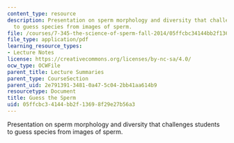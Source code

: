 ```yaml
---
content_type: resource
description: Presentation on sperm morphology and diversity that challenges students
  to guess species from images of sperm.
file: /courses/7-345-the-science-of-sperm-fall-2014/05ffcbc34144bb2f13698f29e27b56a3_MIT7_345F14_guessthesperm.pdf
file_type: application/pdf
learning_resource_types:
- Lecture Notes
license: https://creativecommons.org/licenses/by-nc-sa/4.0/
ocw_type: OCWFile
parent_title: Lecture Summaries
parent_type: CourseSection
parent_uid: 2e791391-3481-0a47-5c04-2bb41aa614b9
resourcetype: Document
title: Guess the Sperm
uid: 05ffcbc3-4144-bb2f-1369-8f29e27b56a3
---
```

Presentation on sperm morphology and diversity that challenges students to guess species from images of sperm.